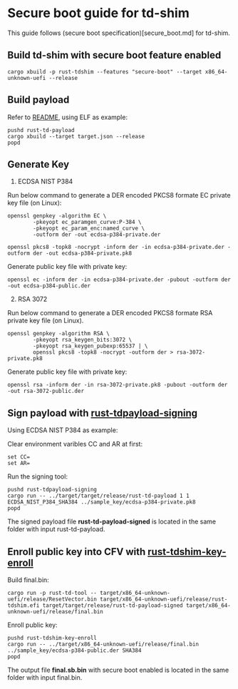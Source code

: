 # Secure boot guide for td-shim
This guide follows (secure boot specification)[secure_boot.md] for td-shim.

## Build td-shim with secure boot feature enabled

```
cargo xbuild -p rust-tdshim --features "secure-boot" --target x86_64-unknown-uefi --release
```

## Build payload

Refer to [README](../README.md), using ELF as example:

```
pushd rust-td-payload
cargo xbuild --target target.json --release
popd
```

## Generate Key

1. ECDSA NIST P384

Run below command to generate a DER encoded PKCS8 formate EC private key file (on Linux):
```
openssl genpkey -algorithm EC \
        -pkeyopt ec_paramgen_curve:P-384 \
        -pkeyopt ec_param_enc:named_curve \
        -outform der -out ecdsa-p384-private.der

openssl pkcs8 -topk8 -nocrypt -inform der -in ecdsa-p384-private.der -outform der -out ecdsa-p384-private.pk8
```

Generate public key file with private key:
```
openssl ec -inform der -in ecdsa-p384-private.der -pubout -outform der -out ecdsa-p384-public.der
```

2. RSA 3072

Run below command to generate a DER encoded PKCS8 formate RSA private key file (on Linux).
```
openssl genpkey -algorithm RSA \
        -pkeyopt rsa_keygen_bits:3072 \
        -pkeyopt rsa_keygen_pubexp:65537 | \
        openssl pkcs8 -topk8 -nocrypt -outform der > rsa-3072-private.pk8
```

Generate public key file with private key:
```
openssl rsa -inform der -in rsa-3072-private.pk8 -pubout -outform der -out rsa-3072-public.der
```

## Sign payload with [rust-tdpayload-signing](../rust-tdpayload-signing)
Using ECDSA NIST P384 as example:

Clear environment varibles CC and AR at first:
```
set CC=
set AR=
```

Run the signing tool:
```
pushd rust-tdpayload-signing
cargo run -- ../target/target/release/rust-td-payload 1 1 ECDSA_NIST_P384_SHA384 ../sample_key/ecdsa-p384-private.pk8
popd
```
The signed payload file **rust-td-payload-signed** is located in the same folder with input rust-td-payload.

## Enroll public key into CFV with [rust-tdshim-key-enroll](../td-shim-enroll-key)
Build final.bin:
```
cargo run -p rust-td-tool -- target/x86_64-unknown-uefi/release/ResetVector.bin target/x86_64-unknown-uefi/release/rust-tdshim.efi target/target/release/rust-td-payload-signed target/x86_64-unknown-uefi/release/final.bin
```

Enroll public key:
```
pushd rust-tdshim-key-enroll
cargo run -- ../target/x86_64-unknown-uefi/release/final.bin ../sample_key/ecdsa-p384-public.der SHA384
popd
```

The output file **final.sb.bin** with secure boot enabled is located in the same folder with input final.bin.

